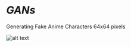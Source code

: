 # _GANs_
Generating Fake Anime Characters 64x64 pixels

![alt text](https://github.com/[abhisheksara2001]/[_GANs_]/[main]/dcgan-anime120-64_2.gif?raw=true)

